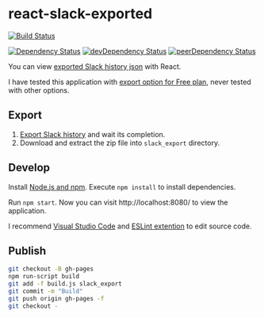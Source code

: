 # react-slack-exported

[![Build Status](https://travis-ci.org/ohtake/react-slack-exported.svg?branch=master)](https://travis-ci.org/ohtake/react-slack-exported)

[![Dependency Status](https://david-dm.org/ohtake/react-slack-exported.svg)](https://david-dm.org/ohtake/react-slack-exported) [![devDependency Status](https://david-dm.org/ohtake/react-slack-exported/dev-status.svg)](https://david-dm.org/ohtake/react-slack-exported#info=devDependencies) [![peerDependency Status](https://david-dm.org/ohtake/react-slack-exported/peer-status.svg)](https://david-dm.org/ohtake/react-slack-exported#info=peerDependencies)

You can view [exported Slack history json](https://get.slack.help/hc/en-us/articles/201658943-Exporting-your-team-s-Slack-history) with React.

I have tested this application with [export option for Free plan](https://get.slack.help/hc/en-us/articles/204897248), never tested with other options.

## Export

1. [Export Slack history](https://my.slack.com/services/export) and wait its completion.
1. Download and extract the zip file into `slack_export` directory.

## Develop

Install [Node.js and npm](https://nodejs.org/en/download/). Execute `npm install` to install dependencies.

Run `npm start`. Now you can visit http://localhost:8080/ to view the application.

I recommend [Visual Studio Code](https://code.visualstudio.com/) and [ESLint extention](https://marketplace.visualstudio.com/items?itemName=dbaeumer.vscode-eslint) to edit source code.

## Publish

```bash
git checkout -B gh-pages
npm run-script build
git add -f build.js slack_export
git commit -m "Build"
git push origin gh-pages -f
git checkout -
```
